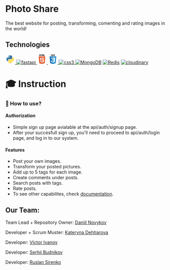 # Photo Share

The best website for posting, transforming, comenting and rating images in the world!

## Technologies
<a href="https://www.python.org" target="_blank" rel="noreferrer">
<img src="https://raw.githubusercontent.com/devicons/devicon/master/icons/python/python-original.svg" alt="python" width="30" height="30"/>
</a> <a href="https://fastapi.tiangolo.com" target="_blank" rel="noreferrer">
<img src="https://fastapi.tiangolo.com/img/logo-margin/logo-teal.png" alt="fastapi" width="90" height="30"/>
</a>
<a href="https://www.w3.org/html/" target="_blank" rel="noreferrer">
<img src="https://raw.githubusercontent.com/devicons/devicon/master/icons/html5/html5-original-wordmark.svg" alt="html5" width="30" height="30"/>
</a> <a href="https://www.w3schools.com/css/" target="_blank" rel="noreferrer">
<img src="https://raw.githubusercontent.com/devicons/devicon/master/icons/css3/css3-original-wordmark.svg" alt="css3" width="30" height="30"/>
</a>
<a href="https://www.postgresql.org/" target="_blank" rel="noreferrer">
<img src="https://img.shields.io/badge/postgres-%23316192.svg?style=for-the-badge&logo=postgresql&logoColor=white" alt="css3" width="90" height="30"/>
</a>
<a href="https://www.mongodb.com/" target="_blank" rel="noreferrer"> <img src="https://img.shields.io/badge/MongoDB-%234ea94b.svg?style=for-the-badge&logo=mongodb&logoColor=white" alt="MongoDB" width="50" height="30"/></a>
<a href="https://redis.io/" target="_blank" rel="noreferrer"> <img src="https://img.shields.io/badge/redis-%23DD0031.svg?style=for-the-badge&logo=redis&logoColor=white" alt="Redis" width="50" height="30"/></a>
</a> <a href="https://cloudinary.com/" target="_blank" rel="noreferrer">
<img src="image src="docs/cloudinary_logo.png" alt="cloudinary" width="90" height="30"/>
</a>


# 🎓 Instruction
  
### 🧐 How to use?
#### Authorization

* Simple sign up page avialable at the api/auth/signup page.
* After your succesfull sign up, you'll need to proceed to api/auth/login page, and log in to our system.

#### Features

* Post your own images.
* Transform your posted pictures.
* Add up to 5 tags for each image.
* Create comments under posts.
* Search posts with tags.
* Rate posts.
* To see other capabilites, check [documentation](link).

## Our Team:
Team Lead + Repository Owner: [Daniil Novykov](https://github.com/NovykovDaniil)

Developer + Scrum Muster: [Kateryna Dehtiarova](https://github.com/KetrinDG) 

Developer: [Victor Ivanov](https://github.com/VAlduinV)  

Developer: [Serhii Budnikov](https://github.com/serjbuda)  

Developer: [Ruslan Sirenko](https://github.com/Ruslan2512)   


[product-demo]: docs/cloudinaryElement.gif?raw=true

